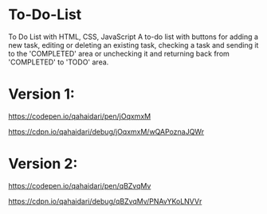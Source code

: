 # To-Do-List
To Do List with HTML, CSS, JavaScript
A to-do list with buttons for adding a new task, editing or deleting an existing task, checking a task and sending it to the 'COMPLETED' area or unchecking it and returning back from 'COMPLETED' to 'TODO' area.

# Version 1:

https://codepen.io/qahaidari/pen/jOqxmxM

https://cdpn.io/qahaidari/debug/jOqxmxM/wQAPoznaJQWr

# Version 2:

https://codepen.io/qahaidari/pen/qBZvqMv

https://cdpn.io/qahaidari/debug/qBZvqMv/PNAvYKoLNVVr


